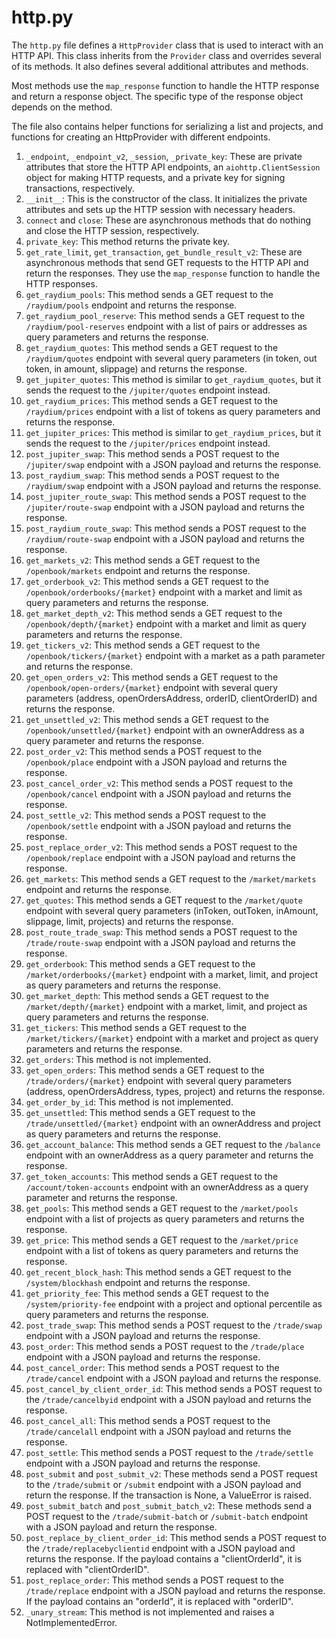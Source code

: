 # http.py

The `http.py` file defines a `HttpProvider` class that is used to interact with an HTTP API. This class inherits from the `Provider` class and overrides several of its methods. It also defines several additional attributes and methods.&#x20;

Most methods use the `map_response` function to handle the HTTP response and return a response object. The specific type of the response object depends on the method.

The file also contains helper functions for serializing a list and projects, and functions for creating an HttpProvider with different endpoints.

1. `_endpoint`, `_endpoint_v2`, `_session`, `_private_key`: These are private attributes that store the HTTP API endpoints, an `aiohttp.ClientSession` object for making HTTP requests, and a private key for signing transactions, respectively.
2. `__init__`: This is the constructor of the class. It initializes the private attributes and sets up the HTTP session with necessary headers.
3. `connect` and `close`: These are asynchronous methods that do nothing and close the HTTP session, respectively.
4. `private_key`: This method returns the private key.
5. `get_rate_limit`, `get_transaction`, `get_bundle_result_v2`: These are asynchronous methods that send GET requests to the HTTP API and return the responses. They use the `map_response` function to handle the HTTP responses.
6. `get_raydium_pools`: This method sends a GET request to the `/raydium/pools` endpoint and returns the response.
7. `get_raydium_pool_reserve`: This method sends a GET request to the `/raydium/pool-reserves` endpoint with a list of pairs or addresses as query parameters and returns the response.
8. `get_raydium_quotes`: This method sends a GET request to the `/raydium/quotes` endpoint with several query parameters (in token, out token, in amount, slippage) and returns the response.
9. `get_jupiter_quotes`: This method is similar to `get_raydium_quotes`, but it sends the request to the `/jupiter/quotes` endpoint instead.
10. `get_raydium_prices`: This method sends a GET request to the `/raydium/prices` endpoint with a list of tokens as query parameters and returns the response.
11. `get_jupiter_prices`: This method is similar to `get_raydium_prices`, but it sends the request to the `/jupiter/prices` endpoint instead.
12. `post_jupiter_swap`: This method sends a POST request to the `/jupiter/swap` endpoint with a JSON payload and returns the response.
13. `post_raydium_swap`: This method sends a POST request to the `/raydium/swap` endpoint with a JSON payload and returns the response.
14. `post_jupiter_route_swap`: This method sends a POST request to the `/jupiter/route-swap` endpoint with a JSON payload and returns the response.
15. `post_raydium_route_swap`: This method sends a POST request to the `/raydium/route-swap` endpoint with a JSON payload and returns the response.
16. `get_markets_v2`: This method sends a GET request to the `/openbook/markets` endpoint and returns the response.
17. `get_orderbook_v2`: This method sends a GET request to the `/openbook/orderbooks/{market}` endpoint with a market and limit as query parameters and returns the response.
18. `get_market_depth_v2`: This method sends a GET request to the `/openbook/depth/{market}` endpoint with a market and limit as query parameters and returns the response.
19. `get_tickers_v2`: This method sends a GET request to the `/openbook/tickers/{market}` endpoint with a market as a path parameter and returns the response.
20. `get_open_orders_v2`: This method sends a GET request to the `/openbook/open-orders/{market}` endpoint with several query parameters (address, openOrdersAddress, orderID, clientOrderID) and returns the response.
21. `get_unsettled_v2`: This method sends a GET request to the `/openbook/unsettled/{market}` endpoint with an ownerAddress as a query parameter and returns the response.
22. `post_order_v2`: This method sends a POST request to the `/openbook/place` endpoint with a JSON payload and returns the response.
23. `post_cancel_order_v2`: This method sends a POST request to the `/openbook/cancel` endpoint with a JSON payload and returns the response.
24. `post_settle_v2`: This method sends a POST request to the `/openbook/settle` endpoint with a JSON payload and returns the response.
25. `post_replace_order_v2`: This method sends a POST request to the `/openbook/replace` endpoint with a JSON payload and returns the response.
26. `get_markets`: This method sends a GET request to the `/market/markets` endpoint and returns the response.
27. `get_quotes`: This method sends a GET request to the `/market/quote` endpoint with several query parameters (inToken, outToken, inAmount, slippage, limit, projects) and returns the response.
28. `post_route_trade_swap`: This method sends a POST request to the `/trade/route-swap` endpoint with a JSON payload and returns the response.
29. `get_orderbook`: This method sends a GET request to the `/market/orderbooks/{market}` endpoint with a market, limit, and project as query parameters and returns the response.
30. `get_market_depth`: This method sends a GET request to the `/market/depth/{market}` endpoint with a market, limit, and project as query parameters and returns the response.
31. `get_tickers`: This method sends a GET request to the `/market/tickers/{market}` endpoint with a market and project as query parameters and returns the response.
32. `get_orders`: This method is not implemented.
33. `get_open_orders`: This method sends a GET request to the `/trade/orders/{market}` endpoint with several query parameters (address, openOrdersAddress, types, project) and returns the response.
34. `get_order_by_id`: This method is not implemented.
35. `get_unsettled`: This method sends a GET request to the `/trade/unsettled/{market}` endpoint with an ownerAddress and project as query parameters and returns the response.
36. `get_account_balance`: This method sends a GET request to the `/balance` endpoint with an ownerAddress as a query parameter and returns the response.
37. `get_token_accounts`: This method sends a GET request to the `/account/token-accounts` endpoint with an ownerAddress as a query parameter and returns the response.
38. `get_pools`: This method sends a GET request to the `/market/pools` endpoint with a list of projects as query parameters and returns the response.
39. `get_price`: This method sends a GET request to the `/market/price` endpoint with a list of tokens as query parameters and returns the response.
40. `get_recent_block_hash`: This method sends a GET request to the `/system/blockhash` endpoint and returns the response.
41. `get_priority_fee`: This method sends a GET request to the `/system/priority-fee` endpoint with a project and optional percentile as query parameters and returns the response.
42. `post_trade_swap`: This method sends a POST request to the `/trade/swap` endpoint with a JSON payload and returns the response.
43. `post_order`: This method sends a POST request to the `/trade/place` endpoint with a JSON payload and returns the response.
44. `post_cancel_order`: This method sends a POST request to the `/trade/cancel` endpoint with a JSON payload and returns the response.
45. `post_cancel_by_client_order_id`: This method sends a POST request to the `/trade/cancelbyid` endpoint with a JSON payload and returns the response.
46. `post_cancel_all`: This method sends a POST request to the `/trade/cancelall` endpoint with a JSON payload and returns the response.
47. `post_settle`: This method sends a POST request to the `/trade/settle` endpoint with a JSON payload and returns the response.
48. `post_submit` and `post_submit_v2`: These methods send a POST request to the `/trade/submit` or `/submit` endpoint with a JSON payload and return the response. If the transaction is None, a ValueError is raised.
49. `post_submit_batch` and `post_submit_batch_v2`: These methods send a POST request to the `/trade/submit-batch` or `/submit-batch` endpoint with a JSON payload and return the response.
50. `post_replace_by_client_order_id`: This method sends a POST request to the `/trade/replacebyclientid` endpoint with a JSON payload and returns the response. If the payload contains a "clientOrderId", it is replaced with "clientOrderID".
51. `post_replace_order`: This method sends a POST request to the `/trade/replace` endpoint with a JSON payload and returns the response. If the payload contains an "orderId", it is replaced with "orderID".
52. `_unary_stream`: This method is not implemented and raises a NotImplementedError.





















